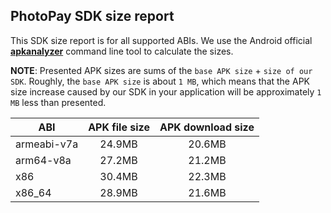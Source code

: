 ## PhotoPay SDK size report

This SDK size report is for all supported ABIs. We use the Android official [**apkanalyzer**](https://developer.android.com/studio/command-line/apkanalyzer) command line tool to calculate the sizes.

**NOTE**: Presented APK sizes are sums of the `base APK size` + `size of our SDK`. Roughly, the `base APK size` is about `1 MB`, which means that the APK size increase caused by our SDK in your application will be approximately `1 MB` less than presented.

| ABI | APK file size | APK download size |
| --- |:-------------:| :----------------:|
| armeabi-v7a | 24.9MB | 20.6MB |
| arm64-v8a | 27.2MB | 21.2MB |
| x86 | 30.4MB | 22.3MB |
| x86_64 | 28.9MB | 21.6MB |

